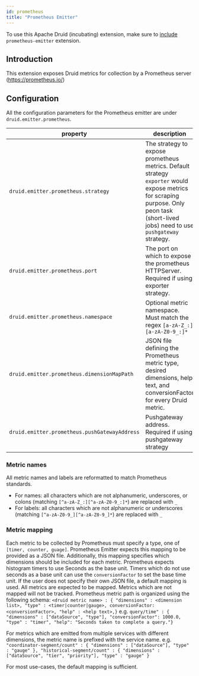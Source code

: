 ```yaml
---
id: prometheus
title: "Prometheus Emitter"
---
```


<!--
  ~ Licensed to the Apache Software Foundation (ASF) under one
  ~ or more contributor license agreements.  See the NOTICE file
  ~ distributed with this work for additional information
  ~ regarding copyright ownership.  The ASF licenses this file
  ~ to you under the Apache License, Version 2.0 (the
  ~ "License"); you may not use this file except in compliance
  ~ with the License.  You may obtain a copy of the License at
  ~
  ~   http://www.apache.org/licenses/LICENSE-2.0
  ~
  ~ Unless required by applicable law or agreed to in writing,
  ~ software distributed under the License is distributed on an
  ~ "AS IS" BASIS, WITHOUT WARRANTIES OR CONDITIONS OF ANY
  ~ KIND, either express or implied.  See the License for the
  ~ specific language governing permissions and limitations
  ~ under the License.
  -->


To use this Apache Druid (incubating) extension, make sure to [include](../../development/extensions.md#loading-extensions) `prometheus-emitter` extension.

## Introduction

This extension exposes Druid metrics for collection by a Prometheus server
(https://prometheus.io/)

## Configuration

All the configuration parameters for the Prometheus emitter are under `druid.emitter.prometheus`.

|property|description|required?|default|
|--------|-----------|---------|-------|
|`druid.emitter.prometheus.strategy`|The strategy to expose prometheus metrics. Default strategy `exporter` would expose metrics for scraping purpose. Only peon task (short-lived jobs) need to use `pushgateway` strategy.|yes|exporter|
|`druid.emitter.prometheus.port`|The port on which to expose the prometheus HTTPServer. Required if using exporter strategy.|no|none|
|`druid.emitter.prometheus.namespace`|Optional metric namespace. Must match the regex `[a-zA-Z_:][a-zA-Z0-9_:]*`|no|"druid"|
|`druid.emitter.prometheus.dimensionMapPath`|JSON file defining the Prometheus metric type, desired dimensions, help text, and conversionFactor for every Druid metric.|no|Default mapping provided. See below.|
|`druid.emitter.prometheus.pushGatewayAddress`|Pushgateway address. Required if using pushgateway strategy|no|none|


### Metric names

All metric names and labels are reformatted to match Prometheus standards.
- For names: all characters which are not alphanumeric, underscores, or colons (matching `[^a-zA-Z_:][^a-zA-Z0-9_:]*`) are replaced with `_`
- For labels: all characters which are not alphanumeric or underscores (matching `[^a-zA-Z0-9_][^a-zA-Z0-9_]*`) are replaced with `_`

### Metric mapping

Each metric to be collected by Prometheus must specify a type, one of `[timer, counter, guage]`. Prometheus Emitter expects this mapping to
be provided as a JSON file.  Additionally, this mapping specifies which dimensions should be included for each metric.  Prometheus expects
histogram timers to use Seconds as the base unit.  Timers which do not use seconds as a base unit can use the `conversionFactor` to set
the base time unit. If the user does not specify their own JSON file, a default mapping is used.  All
metrics are expected to be mapped. Metrics which are not mapped will not be tracked.
Prometheus metric path is organized using the following schema:
`<druid metric name> : { "dimensions" : <dimension list>, "type" : <timer|counter|gauge>, conversionFactor: <conversionFactor>, "help" : <help text>,}`
e.g.
`query/time" : { "dimensions" : ["dataSource", "type"], "conversionFactor": 1000.0, "type" : "timer", "help": "Seconds taken to complete a query."}`

For metrics which are emitted from multiple services with different dimensions, the metric name is prefixed with
the service name.
e.g.
`"coordinator-segment/count" : { "dimensions" : ["dataSource"], "type" : "gauge" },
 "historical-segment/count" : { "dimensions" : ["dataSource", "tier", "priority"], "type" : "gauge" }`
 
For most use-cases, the default mapping is sufficient.
